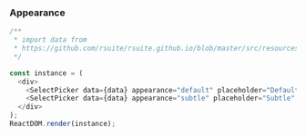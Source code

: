 ### Appearance

<!--start-code-->

```js
/**
 * import data from
 * https://github.com/rsuite/rsuite.github.io/blob/master/src/resources/data/users.js
 */

const instance = (
  <div>
    <SelectPicker data={data} appearance="default" placeholder="Default" />
    <SelectPicker data={data} appearance="subtle" placeholder="Subtle" />
  </div>
);
ReactDOM.render(instance);
```

<!--end-code-->
